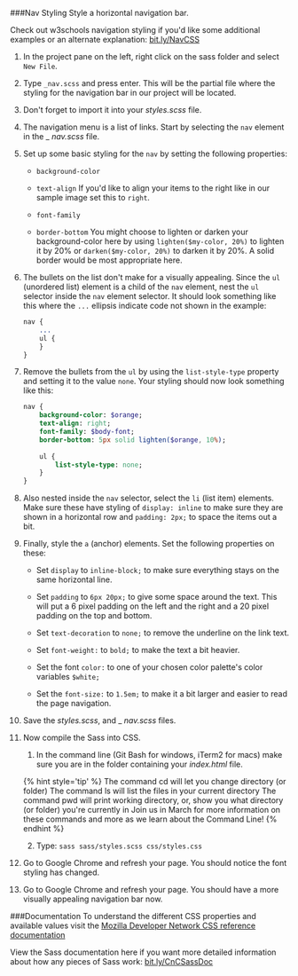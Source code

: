 ###Nav Styling
Style a horizontal navigation bar.

Check out w3schools navigation styling if you'd like some additional examples or an alternate explanation: [bit.ly/NavCSS](http://bit.ly/NavCSS)

1. In the project pane on the left, right click on the sass folder and select `New File`. 

2. Type `_nav.scss` and press enter. This will be the partial file where the styling for the navigation bar in our project will be located.

3. Don't forget to import it into your _styles.scss_ file.

3. The navigation menu is a list of links. Start by selecting the `nav` element in the _ _nav.scss_ file.

4. Set up some basic styling for the `nav` by setting the following properties:

    * `background-color`
    
    * `text-align` If you'd like to align your items to the right like in our sample image set this to `right`.
    
    * `font-family`
    
    * `border-bottom` 
    You might choose to lighten or darken your background-color here by using `lighten($my-color, 20%)` to lighten it by 20% or `darken($my-color, 20%)` to darken it by 20%. A solid border would be most appropriate here.

3. The bullets on the list don't make for a visually appealing.  Since the `ul` (unordered list) element is a child of the `nav` element, nest the `ul` selector inside the `nav` element selector.  It should look something like this where the `...` ellipsis indicate code not shown in the example:

    ```sass
    nav {
        ...
        ul {
        }
    }
    ```

4. Remove the bullets from the `ul` by using the `list-style-type` property and setting it to the value `none`.  Your styling should now look something like this:

    ```sass
    nav {
        background-color: $orange;
        text-align: right;
        font-family: $body-font;
        border-bottom: 5px solid lighten($orange, 10%);
        
        ul {
            list-style-type: none;
        }
    }
    ```
    
4. Also nested inside the `nav` selector, select the `li` (list item) elements.  Make sure these have styling of `display: inline` to make sure they are shown in a horizontal row and `padding: 2px;` to space the items out a bit.

5. Finally, style the `a` (anchor) elements. Set the following properties on these:

    * Set `display` to `inline-block;` to make sure everything stays on the same horizontal line.
    
    * Set `padding` to `6px 20px;` to give some space around the text.  This will put a 6 pixel padding on the left and the right and a 20 pixel padding on the top and bottom.  
    
    * Set `text-decoration` to `none;` to remove the underline on the link text.
    
    * Set `font-weight:` to `bold;` to make the text a bit heavier.
    
    * Set the font `color:` to one of your chosen color palette's color variables `$white;`
    
    * Set the `font-size:` to `1.5em;` to make it a bit larger and easier to read the page navigation.
    
5. Save the _styles.scss_, and _ _nav.scss_ files.

6. Now compile the Sass into CSS. 
    
    1. In the command line (Git Bash for windows, iTerm2 for macs) make sure you are in the folder containing your _index.html_ file.
    
    {% hint style='tip' %}
    The command cd will let you change directory (or folder)
    The command ls will list the files in your current directory
    The command pwd will print working directory, or, show you what directory (or folder) you're currently in
    Join us in March for more information on these commands and more as we learn about the Command Line!
    {% endhint %}
    
    2.  Type: `sass sass/styles.scss css/styles.css`

7. Go to Google Chrome and refresh your page. You should notice the font styling has changed.



8. Go to Google Chrome and refresh your page. You should have a more visually appealing navigation bar now.

    
###Documentation
To understand the different CSS properties and available values visit the [Mozilla Developer Network CSS reference documentation](https://developer.mozilla.org/en-US/docs/Web/CSS/Reference)

View the Sass documentation here if you want more detailed information about how any pieces of Sass work: [bit.ly/CnCSassDoc](http://bit.ly/CnCSassDoc) 